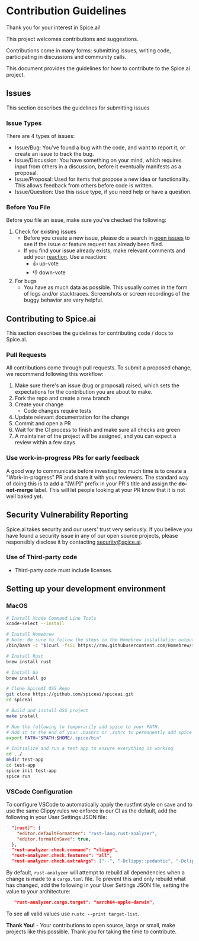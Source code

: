# Contribution Guidelines

Thank you for your interest in Spice.ai!

This project welcomes contributions and suggestions.

Contributions come in many forms: submitting issues, writing code, participating in discussions and community calls.

This document provides the guidelines for how to contribute to the Spice.ai project.

## Issues

This section describes the guidelines for submitting issues

### Issue Types

There are 4 types of issues:

- Issue/Bug: You've found a bug with the code, and want to report it, or create an issue to track the bug.
- Issue/Discussion: You have something on your mind, which requires input from others in a discussion, before it eventually manifests as a proposal.
- Issue/Proposal: Used for items that propose a new idea or functionality. This allows feedback from others before code is written.
- Issue/Question: Use this issue type, if you need help or have a question.

### Before You File

Before you file an issue, make sure you've checked the following:

1. Check for existing issues
   - Before you create a new issue, please do a search in [open issues](https://github.com/spiceai/spiceai/issues) to see if the issue or feature request has already been filed.
   - If you find your issue already exists, make relevant comments and add your [reaction](https://github.com/blog/2119-add-reaction-to-pull-requests-issues-and-comments). Use a reaction:
     - 👍 up-vote
     - 👎 down-vote
1. For bugs
   - You have as much data as possible. This usually comes in the form of logs and/or stacktraces. Screenshots or screen recordings of the buggy behavior are very helpful.

## Contributing to Spice.ai

This section describes the guidelines for contributing code / docs to Spice.ai.

### Pull Requests

All contributions come through pull requests. To submit a proposed change, we recommend following this workflow:

1. Make sure there's an issue (bug or proposal) raised, which sets the expectations for the contribution you are about to make.
1. Fork the repo and create a new branch
1. Create your change
   - Code changes require tests
1. Update relevant documentation for the change
1. Commit and open a PR
1. Wait for the CI process to finish and make sure all checks are green
1. A maintainer of the project will be assigned, and you can expect a review within a few days

### Use work-in-progress PRs for early feedback

A good way to communicate before investing too much time is to create a "Work-in-progress" PR and share it with your reviewers. The standard way of doing this is to add a "[WIP]" prefix in your PR's title and assign the **do-not-merge** label. This will let people looking at your PR know that it is not well baked yet.

## Security Vulnerability Reporting

Spice.ai takes security and our users' trust very seriously. If you believe you have found a security issue in any of our open source projects, please responsibly disclose it by contacting security@spice.ai.

### Use of Third-party code

- Third-party code must include licenses.

## Setting up your development environment

### MacOS

```bash
# Install Xcode Command Line Tools
xcode-select --install

# Install Homebrew
# Note: Be sure to follow the steps in the Homebrew installation output to add Homebrew to your PATH.
/bin/bash -c "$(curl -fsSL https://raw.githubusercontent.com/Homebrew/install/HEAD/install.sh)"

# Install Rust
brew install rust

# Install Go
brew install go

# Clone SpiceAI OSS Repo
git clone https://github.com/spiceai/spiceai.git
cd spiceai

# Build and install OSS project
make install

# Run the following to temporarily add spice to your PATH.
# Add it to the end of your .bashrc or .zshrc to permanently add spice to your PATH.
export PATH="$PATH:$HOME/.spice/bin"

# Initialize and run a test app to ensure everything is working
cd ../
mkdir test-app
cd test-app
spice init test-app
spice run
```

### VSCode Configuration

To configure VSCode to automatically apply the rustfmt style on save and to use the same Clippy rules we enforce in our CI as the default, add the following in your User Settings JSON file:

```json
  "[rust]": {
    "editor.defaultFormatter": "rust-lang.rust-analyzer",
    "editor.formatOnSave": true,
  },
  "rust-analyzer.check.command": "clippy",
  "rust-analyzer.check.features": "all",
  "rust-analyzer.check.extraArgs": ["--", "-Dclippy::pedantic", "-Dclippy::unwrap_used", "-Dclippy::expect_used"]
```

By default, `rust-analyzer` will attempt to rebuild all dependencies when a change is made to a `cargo.toml` file. To prevent this and only rebuild what has changed, add the following in your User Settings JSON file, setting the value to your architecture:

```json
   "rust-analyzer.cargo.target": "aarch64-apple-darwin",
```

To see all valid values use `rustc --print target-list`.

**Thank You!** - Your contributions to open source, large or small, make projects like this possible. Thank you for taking the time to contribute.
